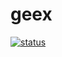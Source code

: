 # geex

[![status](https://github.com/geex-framework/geex/actions/workflows/PublishNuGetPackage.yml/badge.svg)](https://github.com/geex-framework/geex/actions/workflows/PublishNuGetPackage.yml)
